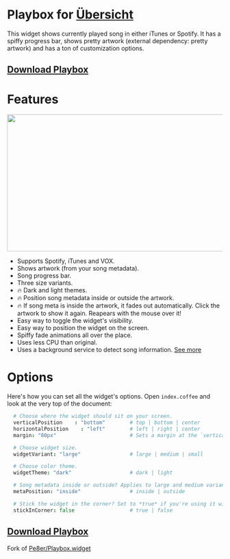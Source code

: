 # Playbox for [Übersicht](http://tracesof.net/uebersicht/)

This widget shows currently played song in either iTunes or Spotify. It has a spiffy progress bar, shows pretty artwork (external dependency: pretty artwork) and has a ton of customization options.

## [Download Playbox](https://github.com/melchor629/Playbox.widget/raw/master/Playbox.widget.zip)

# Features

<img src="https://github.com/melchor629/Playbox.widget/blob/master/screenshot.jpg" width="516" height="320">

- Supports Spotify, iTunes and VOX.
- Shows artwork (from your song metadata).
- Song progress bar.
- Three size variants.
- 🔥 Dark and light themes.
- 🔥 Position song metadata inside or outside the artwork.
- 🔥 If song meta is inside the artwork, it fades out automatically. Click the artwork to show it again. Reapears with the mouse over it!
- Easy way to toggle the widget's visibility.
- Easy way to position the widget on the screen.
- Spiffy fade animations all over the place.
- Uses less CPU than original.
- Uses a background service to detect song information. [See more](https://github.com/melchor629/Playbox.widget/blob/master/service/README.md)

# Options

Here's how you can set all the widget's options. Open `index.coffee` and look at the very top of the document:

```coffeescript
  # Choose where the widget should sit on your screen.
  verticalPosition    : "bottom"        # top | bottom | center
  horizontalPosition    : "left"        # left | right | center
  margin: "80px"                        # Sets a margin at the `verticalPosition'

  # Choose widget size.
  widgetVariant: "large"                # large | medium | small

  # Choose color theme.
  widgetTheme: "dark"                   # dark | light

  # Song metadata inside or outside? Applies to large and medium variants only.
  metaPosition: "inside"                # inside | outside

  # Stick the widget in the corner? Set to *true* if you're using it with Sidebar widget, set to *false* if you'd like to give it some breathing room and a drop shadow.
  stickInCorner: false                  # true | false
```

## [Download Playbox](https://github.com/melchor629/Playbox.widget/raw/master/Playbox.widget.zip)

Fork of [Pe8er/Playbox.widget](https://github.com/Pe8er/Playbox.widget)

